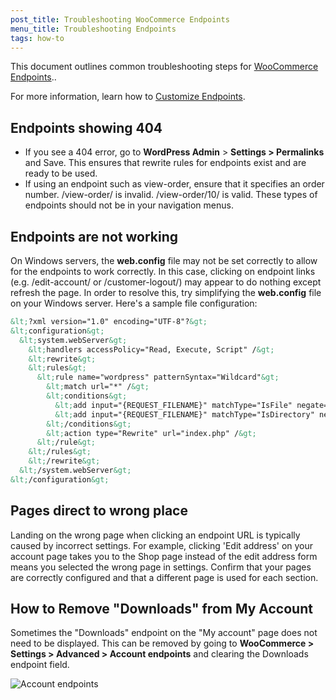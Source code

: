```yaml
---
post_title: Troubleshooting WooCommerce Endpoints
menu_title: Troubleshooting Endpoints
tags: how-to
---
```


This document outlines common troubleshooting steps for [WooCommerce Endpoints](./woocommerce-endpoints.md).. 

For more information, learn how to [Customize Endpoints](./customizing-endpoint-urls.md).

## Endpoints showing 404

-   If you see a 404 error, go to **WordPress Admin** > **Settings > Permalinks** and Save. This ensures that rewrite rules for endpoints exist and are ready to be used.
-   If using an endpoint such as view-order, ensure that it specifies an order number. /view-order/ is invalid. /view-order/10/ is valid. These types of endpoints should not be in your navigation menus.

## Endpoints are not working

On Windows servers, the **web.config** file may not be set correctly to allow for the endpoints to work correctly. In this case, clicking on endpoint links (e.g. /edit-account/ or /customer-logout/) may appear to do nothing except refresh the page. In order to resolve this, try simplifying the **web.config** file on your Windows server. Here's a sample file configuration:

```xml
&lt;?xml version="1.0" encoding="UTF-8"?&gt;
&lt;configuration&gt;
  &lt;system.webServer&gt;
    &lt;handlers accessPolicy="Read, Execute, Script" /&gt;
    &lt;rewrite&gt;
    &lt;rules&gt;
      &lt;rule name="wordpress" patternSyntax="Wildcard"&gt;
        &lt;match url="*" /&gt;
        &lt;conditions&gt;
          &lt;add input="{REQUEST_FILENAME}" matchType="IsFile" negate="true" /&gt;
          &lt;add input="{REQUEST_FILENAME}" matchType="IsDirectory" negate="true" /&gt;
        &lt;/conditions&gt;
        &lt;action type="Rewrite" url="index.php" /&gt;
      &lt;/rule&gt;
    &lt;/rules&gt;
    &lt;/rewrite&gt;
  &lt;/system.webServer&gt;
&lt;/configuration&gt;
```

## Pages direct to wrong place

Landing on the wrong page when clicking an endpoint URL is typically caused by incorrect settings. For example, clicking 'Edit address' on your account page takes you to the Shop page instead of the edit address form means you selected the wrong page in settings. Confirm that your pages are correctly configured and that a different page is used for each section.

## How to Remove "Downloads" from My Account

Sometimes the "Downloads" endpoint on the "My account" page does not need to be displayed. This can be removed by going to **WooCommerce > Settings > Advanced > Account endpoints** and clearing the Downloads endpoint field.

![Account endpoints](https://developer.woocommerce.com/wp-content/uploads/2023/12/Screenshot-2023-04-09-at-11.45.58-PM.png)
